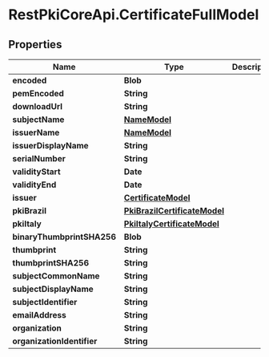 # RestPkiCoreApi.CertificateFullModel

## Properties
Name | Type | Description | Notes
------------ | ------------- | ------------- | -------------
**encoded** | **Blob** |  | [optional] 
**pemEncoded** | **String** |  | [optional] 
**downloadUrl** | **String** |  | [optional] 
**subjectName** | [**NameModel**](NameModel.md) |  | [optional] 
**issuerName** | [**NameModel**](NameModel.md) |  | [optional] 
**issuerDisplayName** | **String** |  | [optional] 
**serialNumber** | **String** |  | [optional] 
**validityStart** | **Date** |  | [optional] 
**validityEnd** | **Date** |  | [optional] 
**issuer** | [**CertificateModel**](CertificateModel.md) |  | [optional] 
**pkiBrazil** | [**PkiBrazilCertificateModel**](PkiBrazilCertificateModel.md) |  | [optional] 
**pkiItaly** | [**PkiItalyCertificateModel**](PkiItalyCertificateModel.md) |  | [optional] 
**binaryThumbprintSHA256** | **Blob** |  | [optional] 
**thumbprint** | **String** |  | [optional] 
**thumbprintSHA256** | **String** |  | [optional] 
**subjectCommonName** | **String** |  | [optional] 
**subjectDisplayName** | **String** |  | [optional] 
**subjectIdentifier** | **String** |  | [optional] 
**emailAddress** | **String** |  | [optional] 
**organization** | **String** |  | [optional] 
**organizationIdentifier** | **String** |  | [optional] 
